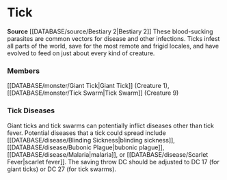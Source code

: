 ﻿---
creature_family: Tick
id: '156'
name: Tick
rarity: Common
rus_type_level: null
source: '[[DATABASE/source/Bestiary 2|Bestiary 2]]'
trait: null
type: Creature Family

---
# Tick

**Source** [[DATABASE/source/Bestiary 2|Bestiary 2]] 
These blood-sucking parasites are common vectors for disease and other infections. Ticks infest all parts of the world, save for the most remote and frigid locales, and have evolved to feed on just about every kind of creature.

### Members

[[DATABASE/monster/Giant Tick|Giant Tick]] (Creature 1), [[DATABASE/monster/Tick Swarm|Tick Swarm]] (Creature 9)

###  Tick Diseases

Giant ticks and tick swarms can potentially inflict diseases other than tick fever. Potential diseases that a tick could spread include [[DATABASE/disease/Blinding Sickness|blinding sickness]], [[DATABASE/disease/Bubonic Plague|bubonic plague]], [[DATABASE/disease/Malaria|malaria]], or [[DATABASE/disease/Scarlet Fever|scarlet fever]]. The saving throw DC should be adjusted to DC 17 (for giant ticks) or DC 27 (for tick swarms).